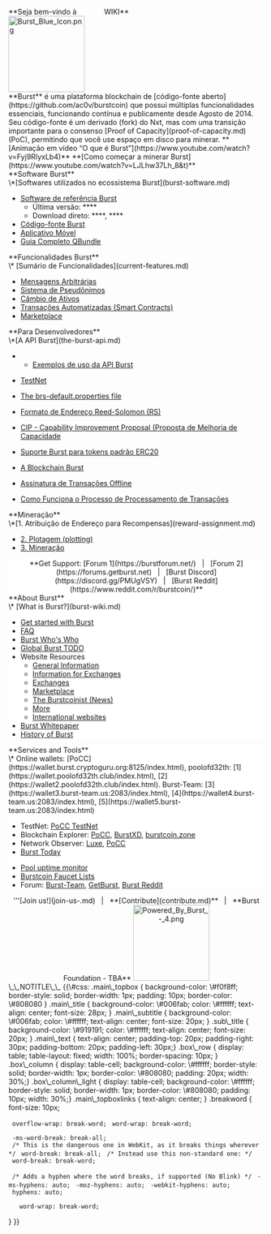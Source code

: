 <languages></languages>

<div class="main_topbox">
<div class="main_title">
**Seja bem-vindo à <span style="color:#ffffff">BURST</span> WIKI**

</div>
<img src="Burst_Blue_Icon.png" title="Burst_Blue_Icon.png" alt="Burst_Blue_Icon.png" width="150" height="150" />

<div class="main_text">
**Burst** é uma plataforma blockchain de [código-fonte aberto](https://github.com/ac0v/burstcoin) que possui múltiplas funcionalidades essenciais, funcionando contínua e publicamente desde Agosto de 2014. Seu código-fonte é um derivado (fork) do Nxt, mas com uma transição importante para o consenso [Proof of Capacity](proof-of-capacity.md) (PoC), permitindo que você use espaço em disco para minerar.
**[Animação em vídeo “O que é Burst”](https://www.youtube.com/watch?v=Fyj9RIyxLb4)**
**[Como começar a minerar Burst](https://www.youtube.com/watch?v=LJLhw37Lh_8&t)**

</div>
<div class="box_row">
<div class="mw-translate-fuzzy">
<div class="box_column">
<div class="main_subtitle">
**Software Burst**

</div>
\*[Softwares utilizados no ecossistema Burst](burst-software.md)

-   [Software de referência Burst](burst-reference-software.md)
    -   Última versão: ****
    -   Download direto: ****, ****
-   [Código-fonte Burst](https://github.com/PoC-Consortium/burstcoin)
-   [Aplicativo Móvel](mobile-app.md)
-   [Guia Completo QBundle](qbundle.md)

</div>
</div>
<div class="box_row">
<div class="box_column">
<div class="main_subtitle">
**Funcionalidades Burst**

</div>
\* [Sumário de Funcionalidades](current-features.md)

-   [Mensagens Arbitrárias](arbitrary-messages.md)
-   [Sistema de Pseudônimos](alias-system.md)
-   [Câmbio de Ativos](asset-exchange.md)
-   [Transações Automatizadas (Smart Contracts)](automated-transaction.md)
-   [Marketplace](marketplace.md)

</div>
</div>
<div class="box_row">
<div class="box_column">
<div class="main_subtitle">
**Para Desenvolvedores**

</div>
\*[A API Burst](the-burst-api.md)

-   -   [Exemplos de uso da API Burst](the-burst-api-examples.md)

-   [TestNet](testnet.md)
-   [The brs-default.properties file](brs-default-properties-configuration-file.md)
-   [Formato de Endereço Reed-Solomon (RS)](rs-address-format.md)
-   [CIP - Capability Improvement Proposal (Proposta de Melhoria de Capacidade](cip.md)
-   [Suporte Burst para tokens padrão ERC20](burst-support-for-erc20-tokens.md)
-   [A Blockchain Burst](burst-blockchain.md)
-   [Assinatura de Transações Offline](offline-transaction-signing.md)
-   [Como Funciona o Processo de Processamento de Transações](how-tx-processing-works.md)

</div>
</div>
<div class="box_row">
<div class="box_column">
<div class="main_subtitle">
**Mineração**

</div>
\*[1. Atribuição de Endereço para Recompensas](reward-assignment.md)

-   [2. Plotagem (plotting)](plotting.md)
-   [3. Mineração](mining.md)

</div>
</div>
</div>
<div class="box_row">
<div class="box_column_light" style="background-color: #ffffff; text-align:center;">
**Get Support: [Forum 1](https://burstforum.net/)   |   [Forum 2](https://forums.getburst.net)   |   [Burst Discord](https://discord.gg/PMUgVSY)   |   [Burst Reddit](https://www.reddit.com/r/burstcoin/)**

</div>
</div>
<div class="box_row">
<div class="box_column" style="background-color: #ffffff;">
<div class="sub_title">
**About Burst**

</div>
\* [What is Burst?](burst-wiki.md)

-   [Get started with Burst](getting-started.md)
-   [FAQ](faq.md)
-   [Burst Who's Who](burst-who-s-who.md)
-   [Global Burst TODO](global-burst-todo.md)
-   Website Resources
    -   [General Information](https://www.burst-coin.org/)
    -   [Information for Exchanges](https://www.burst-coin.org/information-for-exchanges)
    -   [Exchanges](exchanges.md)
    -   [Marketplace](http://x.burstnation.com/marketplace)
    -   [The Burstcoinist (News)](https://www.burstcoin.ist/)
    -   [More](list-of-burst-related-websites.md)
    -   [International websites](list-of-international-burst-websites.md)
-   [Burst Whitepaper](whitepaper-burst.md)
-   [History of Burst](history-of-burst.md)

</div>
</div>
<div class="box_row">
<div class="box_column" style="background-color: #ffffff;">
<div class="sub_title">
**Services and Tools**

</div>
\* Online wallets: [PoCC](https://wallet.burst.cryptoguru.org:8125/index.html), poolofd32th: [1](https://wallet.poolofd32th.club/index.html), [2](https://wallet2.poolofd32th.club/index.html). Burst-Team: [3](https://wallet3.burst-team.us:2083/index.html), [4](https://wallet4.burst-team.us:2083/index.html), [5](https://wallet5.burst-team.us:2083/index.html)

-   TestNet: [PoCC TestNet](https://wallet.dev.burst-test.net/)
-   Blockchain Explorer: [PoCC](https://explore.burst.cryptoguru.org/), [BurstXD](http://burstxd.com/blocks/), [burstcoin.zone](http://burstcoin.zone/wordpress/blockexplorer/)
-   Network Observer: [Luxe](http://burstcoin.cc/), [PoCC](https://explore.burst.cryptoguru.org/tool/observe)
-   [Burst Today](http://www.burst.today/)

<!-- -->

-   [Pool uptime monitor](https://uptime.statuscake.com/?TestID=M30iNz7TSq)
-   [Burstcoin Faucet Lists](http://burstfaucets.com/)
-   Forum: [Burst-Team](http://burstforum.net/), [GetBurst](https://forums.getburst.net/), [Burst Reddit](https://www.reddit.com/r/burstcoin/)

</div>
</div>
<div id="main_topboxlinks">
<center>
'''[Join us!](join-us-.md)   |   **[Contribute](contribute.md)**   |   **Burst Foundation - TBA**

<img src="Powered_By_Burst_-_4.png" title="Powered_By_Burst_-_4.png" alt="Powered_By_Burst_-_4.png" width="150" height="150" />

</center>
</div>
</div>
\_\_NOTITLE\_\_ {{\#css: .main\_topbox { background-color: \#f0f8ff; border-style: solid; border-width: 1px; padding: 10px; border-color: \#808080 } .main\_title { background-color: \#006fab; color: \#ffffff; text-align: center; font-size: 28px; } .main\_subtitle { background-color: \#006fab; color: \#ffffff; text-align: center; font-size: 20px; } .sub\_title { background-color: \#919191; color: \#ffffff; text-align: center; font-size: 20px; } .main\_text { text-align: center; padding-top: 20px; padding-right: 30px; padding-bottom: 20px; padding-left: 30px;} .box\_row { display: table; table-layout: fixed; width: 100%; border-spacing: 10px; } .box\_column { display: table-cell; background-color: \#ffffff; border-style: solid; border-width: 1px; border-color: \#808080; padding: 20px; width: 30%;} .box\_column\_light { display: table-cell; background-color: \#ffffff; border-style: solid; border-width: 1px; border-color: \#808080; padding: 10px; width: 30%;} .main\_topboxlinks { text-align: center; } .breakword { font-size: 10px;

` overflow-wrap: break-word;`
` word-wrap: break-word;`

` -ms-word-break: break-all;`
` /* This is the dangerous one in WebKit, as it breaks things wherever */`
` word-break: break-all;`
` /* Instead use this non-standard one: */`
` word-break: break-word;`

` /* Adds a hyphen where the word breaks, if supported (No Blink) */`
` -ms-hyphens: auto;`
` -moz-hyphens: auto;`
` -webkit-hyphens: auto;`
` hyphens: auto;`

`   word-wrap: break-word;`

} }}
